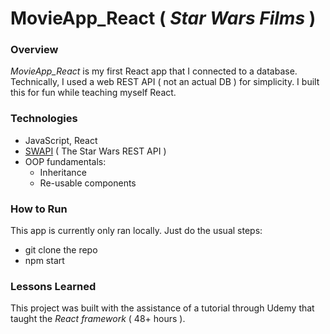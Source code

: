 # MovieApp_React  ( _Star Wars Films_ )

### Overview
_MovieApp_React_ is my first React app that I connected to a database. Technically, I used a web REST API ( not an actual DB ) for simplicity. I built this for fun while teaching myself React.

### Technologies
* JavaScript, React
* [SWAPI](https://swapi.dev/) ( The Star Wars REST API )
* OOP fundamentals:
  * Inheritance
  * Re-usable components

### How to Run
This app is currently only ran locally. Just do the usual steps:
* git clone the repo
* npm start 

### Lessons Learned
 This project was built with the assistance of a tutorial through Udemy that taught the _React framework_ ( 48+ hours ).
